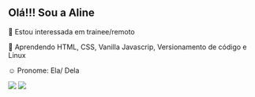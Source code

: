 <h2> Olá!!! Sou a Aline </h2>
<p> 👀 Estou interessada em trainee/remoto </p>
<p> 🌱 Aprendendo HTML, CSS, Vanilla Javascrip, Versionamento de código e Linux</p>
<p> ☺️ Pronome: Ela/ Dela</p>
  
 
<div> 
  <a href="https://www.linkedin.com/in/aline-martins-3b874b1a4/" target="_blank"><img src="https://img.shields.io/badge/-LinkedIn-%230077B5?style=for-the-badge&logo=linkedin&logoColor=white" target="_blank"></a> 
  <a href = "mailto:contatomartinsaline@gmail.com"><img src="https://img.shields.io/badge/-Gmail-%23333?style=for-the-badge&logo=gmail&logoColor=white" target="_blank"></a>
</div>
